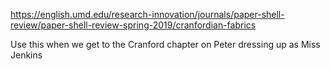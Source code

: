 https://english.umd.edu/research-innovation/journals/paper-shell-review/paper-shell-review-spring-2019/cranfordian-fabrics

Use this when we get to the Cranford chapter on Peter dressing up as Miss Jenkins